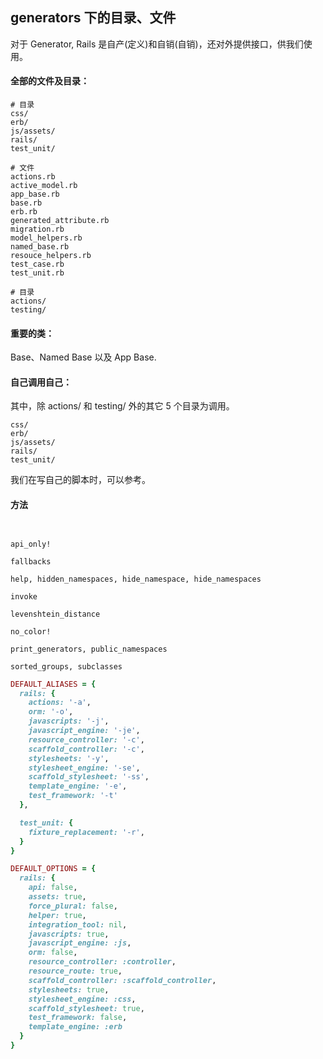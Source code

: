 ## generators 下的目录、文件

对于 Generator, Rails 是自产(定义)和自销(自销)，还对外提供接口，供我们使用。

#### 全部的文件及目录：

```
# 目录
css/
erb/
js/assets/
rails/
test_unit/

# 文件
actions.rb
active_model.rb
app_base.rb
base.rb
erb.rb
generated_attribute.rb
migration.rb
model_helpers.rb
named_base.rb
resouce_helpers.rb
test_case.rb
test_unit.rb

# 目录
actions/
testing/
```

#### 重要的类：

Base、Named Base 以及 App Base.

#### 自己调用自己：

其中，除 actions/ 和 testing/ 外的其它 5 个目录为调用。

```
css/
erb/
js/assets/
rails/
test_unit/
```

我们在写自己的脚本时，可以参考。

#### 方法

```


api_only!

fallbacks

help, hidden_namespaces, hide_namespace, hide_namespaces

invoke

levenshtein_distance

no_color!

print_generators, public_namespaces

sorted_groups, subclasses
```

```ruby
DEFAULT_ALIASES = {
  rails: {
    actions: '-a',
    orm: '-o',
    javascripts: '-j',
    javascript_engine: '-je',
    resource_controller: '-c',
    scaffold_controller: '-c',
    stylesheets: '-y',
    stylesheet_engine: '-se',
    scaffold_stylesheet: '-ss',
    template_engine: '-e',
    test_framework: '-t'
  },

  test_unit: {
    fixture_replacement: '-r',
  }
}
```

```ruby
DEFAULT_OPTIONS = {
  rails: {
    api: false,
    assets: true,
    force_plural: false,
    helper: true,
    integration_tool: nil,
    javascripts: true,
    javascript_engine: :js,
    orm: false,
    resource_controller: :controller,
    resource_route: true,
    scaffold_controller: :scaffold_controller,
    stylesheets: true,
    stylesheet_engine: :css,
    scaffold_stylesheet: true,
    test_framework: false,
    template_engine: :erb
  }
}
```
